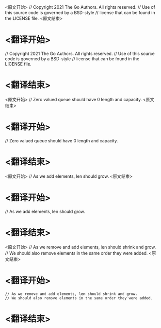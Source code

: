 
<原文开始>
// Copyright 2021 The Go Authors. All rights reserved.
// Use of this source code is governed by a BSD-style
// license that can be found in the LICENSE file.
<原文结束>

# <翻译开始>
// Copyright 2021 The Go Authors. All rights reserved.
// Use of this source code is governed by a BSD-style
// license that can be found in the LICENSE file.
# <翻译结束>


<原文开始>
// Zero valued queue should have 0 length and capacity.
<原文结束>

# <翻译开始>
// Zero valued queue should have 0 length and capacity.
# <翻译结束>


<原文开始>
// As we add elements, len should grow.
<原文结束>

# <翻译开始>
// As we add elements, len should grow.
# <翻译结束>


<原文开始>
	// As we remove and add elements, len should shrink and grow.
	// We should also remove elements in the same order they were added.
<原文结束>

# <翻译开始>
	// As we remove and add elements, len should shrink and grow.
	// We should also remove elements in the same order they were added.
# <翻译结束>

